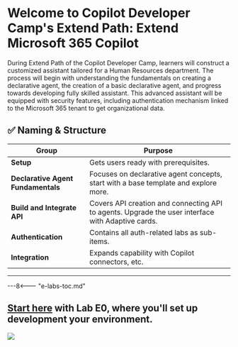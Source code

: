 
# Welcome to Copilot Developer Camp's Extend Path: Extend Microsoft 365 Copilot

During Extend Path of the Copilot Developer Camp, learners will construct a customized assistant tailored for a Human Resources department. The process will begin with understanding the fundamentals on creating a declarative agent, the creation of a basic declarative agent, and progress towards developing fully skilled assistant.
This advanced assistant will be equipped with security features, including authentication mechanism linked to the Microsoft 365 tenant to get organizational data.

## ✅ Naming & Structure

| Group                              | Purpose                                                 |
| ---------------------------------- | ------------------------------------------------------- |
| **Setup**                          | Gets users ready with prerequisites.                    |
| **Declarative Agent Fundamentals** | Focuses on declarative agent concepts, start with a base template and explore more. |
| **Build and Integrate API**        | Covers API creation and connecting API to agents. Upgrade the user interface with Adaptive cards.         |
| **Authentication**                 | Contains all auth-related labs as sub-items.            |
| **Integration**                    | Expands capability with Copilot connectors, etc.                |


<hr />

---8<--- "e-labs-toc.md"

## <a href="./00-prerequisites">Start here</a> with Lab E0, where you'll set up development your environment.

<img src="https://m365-visitor-stats.azurewebsites.net/copilot-camp/extend-m365-copilot/index" />